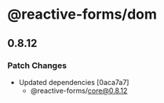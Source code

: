 # @reactive-forms/dom

## 0.8.12

### Patch Changes

-   Updated dependencies [0aca7a7]
    -   @reactive-forms/core@0.8.12

